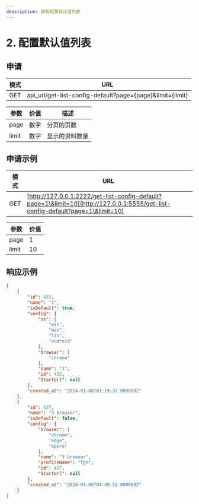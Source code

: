 ```yaml
---
description: 获取配置默认值列表
---
```


# 2. 配置默认值列表

## 申请

| 模式  | URL                                                         |
| --- | ----------------------------------------------------------- |
| GET | api\_url/get-list-config-default?page={page}\&limit={limit} |



| 参数    | 价值 | 描述      |
| ----- | -- | ------- |
| page  | 数字 | 分页的页数   |
| limit | 数字 | 显示的资料数量 |

## 申请示例

| 模式  | URL                                                                                                                              |
| --- | -------------------------------------------------------------------------------------------------------------------------------- |
| GET | [http://127.0.0.1:2222/get-list-config-default?page=1\&limit=10](http://127.0.0.1:5555/get-list-config-default?page=1\&limit=10) |

| 参数    | 价值 |
| ----- | -- |
| page  | 1  |
| limit | 10 |

## 响应示例

```json
[
    {
        "id": 433,
        "name": "1",
        "isDefault": true,
        "config": {
            "os": [
                "win",
                "mac",
                "lin",
                "android"
            ],
            "browser": [
                "chrome"
            ],
            "name": "1",
            "id": 433,
            "StartUrl": null
        },
        "created_at": "2024-01-08T01:19:37.000000Z"
    },
    {
        "id": 427,
        "name": "3 browser",
        "isDefault": false,
        "config": {
            "browser": [
                "chrome",
                "edge",
                "opera"
            ],
            "name": "3 browser",
            "profileName": "fgh",
            "id": 427,
            "StartUrl": null
        },
        "created_at": "2024-01-06T04:49:52.000000Z"
    }
]

```
